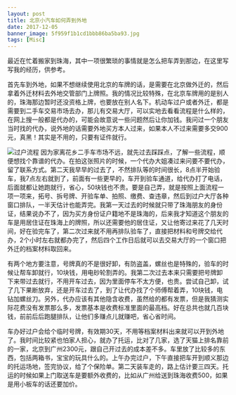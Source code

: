 ```yaml
---
layout: post
title: 北京小汽车如何弄到外地
date: 2017-12-05
banner_image: 5f959f1b1cd1bbb86ba5ba93.jpg
tags: [Misc]
---
```


最近在忙着搬家到珠海，其中一项很繁琐的事情就是怎么把车弄到那边，在这里写写我的经历，供参考。

<!--more-->

首先车到外地，如果不想继续使用北京的车牌的话，是需要在北京做外迁的，然后拿着外迁材料去外地交管部门上牌照。我的情况比较特殊，在北京车牌用的是别人的，珠海那边暂时还没资格上牌，也要放在别人名下。机动车过户或者外迁，都是需要到二手车交易市场去办，那儿有交易大厅，可以实地去看看流程是什么样的，在网上搜一般都是代办的，可能会故意说一些问题然后让你加钱。我问过一个朋友当时找的代办，说外地的话需要外地买方本人过来，如果本人不过来需要多交900元，真黑！其实是不用的，只要有证件就行。

![过户流程]({{site.img_path}}/5f959ef71cd1bbb86ba5b10e.jpg)
因为家离花乡二手车市场不远，就先过去踩踩点，了解一些流程，顺便想找个靠谱的代办。在拍这张照片的时候，一个代办大姐凑过来问要不要代办，留了联系方式。第二天我早早的过去了，不然排队等的时间很长，8点半开始验车，我7点左右就到了，前面有一些更早的，车开到验车通道，给代办打了电话，后面就都让她跑就行，省心，50块钱也不贵。要是自己弄，就是按照上面流程一项一项来，拓号、拆号牌、开验车单、拍照、缴费、查违章，然后到过户大厅各种窗口排队，一半天估计也能弄完。我第一天过去的时候就只带了珠海朋友的身份证，结果说办不了，因为买方身份证户籍地不是珠海的，后来我才知道这个朋友的车是用居住证在珠海上的牌照，所以还需要他的居住证，又让他寄过来花了几天时间，好在验完车了，第二次过来就不用再排队验车了，直接把材料和号牌交给代办，2个小时左右就都办完了，然后四个工作日后就可以去交易大厅的一个窗口把外迁的档案材料取回来。

有两个地方要注意，号牌真的不是很好卸，有防盗盖，螺丝也是特殊的，验车的时候让帮车卸就行，10块钱，用电砂轮割弄的。我第二次过去本来只需要把号牌卸下来带过去就行，不用开车过去，因为里面停车不太方便，也贵。尝试自己卸，试了几下果断放弃，还是开车过去了，到了让代办找了个师傅帮着弄，10块钱，电钻加螺丝刀。另外，代办应该有其他隐含收费，虽然给的都有发票，但是我猜测实际花费没有发票那么多，发票基本是收费标准里面的最高档。好在总共也就几百块钱，前前后后跑腿排队，让他们多赚点儿就赚吧，省心省时间。

车办好过户会给个临时号牌，有效期30天，不用等档案材料出来就可以开到外地了。我时间比较紧也怕家人担心，就办了托运，比对了几家，选了天猫上排名靠前的一家，北京到广州2300元，跟自己开过去的成本差不多。车里放了比较多的东西，包括两箱书，宝宝的玩具什么的。上午办完过户，下午直接把车开到顺义那边的托运场地，签完协议，给了个保险单。第二天装车走的，路上估计要三四天。托运的时候如果上门取送车是要额外收费的，比如从广州给送到珠海收费500，如果是用小板车的话还要加价。

